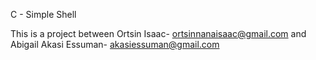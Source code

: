 C - Simple Shell

This is a project between Ortsin Isaac- ortsinnanaisaac@gmail.com and 
Abigail Akasi Essuman- akasiessuman@gmail.com
